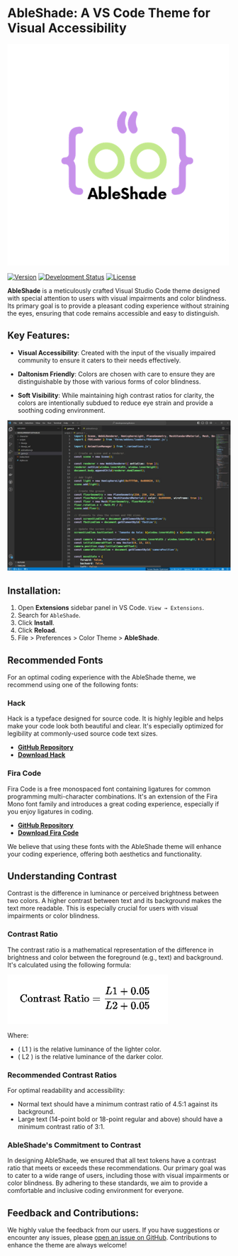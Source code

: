 # AbleShade: A VS Code Theme for Visual Accessibility

![Logo do AbleShade](assets/logo.png)

[![Version](https://img.shields.io/badge/version-0.0.1-blue.svg)](https://marketplace.visualstudio.com/items?itemName=YourExtensionNameHere)
[![Development Status](https://img.shields.io/badge/status-in%20development-orange.svg)](https://github.com/YourRepositoryLinkHere)
[![License](https://img.shields.io/badge/license-MIT-green.svg)](LICENSE)


**AbleShade** is a meticulously crafted Visual Studio Code theme designed with special attention to users with visual impairments and color blindness. Its primary goal is to provide a pleasant coding experience without straining the eyes, ensuring that code remains accessible and easy to distinguish.

## Key Features:

- **Visual Accessibility**: Created with the input of the visually impaired community to ensure it caters to their needs effectively.
  
- **Daltonism Friendly**: Colors are chosen with care to ensure they are distinguishable by those with various forms of color blindness.
  
- **Soft Visibility**: While maintaining high contrast ratios for clarity, the colors are intentionally subdued to reduce eye strain and provide a soothing coding environment.

![Logo do AbleShade](assets/example.jpg)

## Installation:

1. Open **Extensions** sidebar panel in VS Code. `View → Extensions`.
2. Search for `AbleShade`.
3. Click **Install**.
4. Click **Reload**.
5. File > Preferences > Color Theme > **AbleShade**.

## Recommended Fonts

For an optimal coding experience with the AbleShade theme, we recommend using one of the following fonts:

### Hack

Hack is a typeface designed for source code. It is highly legible and helps make your code look both beautiful and clear. It's especially optimized for legibility at commonly-used source code text sizes.

- [**GitHub Repository**](https://github.com/source-foundry/Hack)
- [**Download Hack**](https://sourcefoundry.org/hack/)

### Fira Code

Fira Code is a free monospaced font containing ligatures for common programming multi-character combinations. It's an extension of the Fira Mono font family and introduces a great coding experience, especially if you enjoy ligatures in coding.

- [**GitHub Repository**](https://github.com/tonsky/FiraCode)
- [**Download Fira Code**](https://github.com/tonsky/FiraCode/releases/latest)

We believe that using these fonts with the AbleShade theme will enhance your coding experience, offering both aesthetics and functionality.

## Understanding Contrast

Contrast is the difference in luminance or perceived brightness between two colors. A higher contrast between text and its background makes the text more readable. This is especially crucial for users with visual impairments or color blindness.

### Contrast Ratio

The contrast ratio is a mathematical representation of the difference in brightness and color between the foreground (e.g., text) and background. It's calculated using the following formula:

![Logo do AbleShade](assets/contrast_ratio_formula_black.png)

Where:
- \( L1 \) is the relative luminance of the lighter color.
- \( L2 \) is the relative luminance of the darker color.

### Recommended Contrast Ratios

For optimal readability and accessibility:
- Normal text should have a minimum contrast ratio of 4.5:1 against its background.
- Large text (14-point bold or 18-point regular and above) should have a minimum contrast ratio of 3:1.

### AbleShade's Commitment to Contrast

In designing AbleShade, we ensured that all text tokens have a contrast ratio that meets or exceeds these recommendations. Our primary goal was to cater to a wide range of users, including those with visual impairments or color blindness. By adhering to these standards, we aim to provide a comfortable and inclusive coding environment for everyone.


## Feedback and Contributions:

We highly value the feedback from our users. If you have suggestions or encounter any issues, please [open an issue on GitHub](#Your-GitHub-Repository-Link-Here). Contributions to enhance the theme are always welcome!
